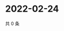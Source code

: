 # 2022-02-24

共 0 条

<!-- BEGIN WEIBO -->
<!-- 最后更新时间 Thu Feb 24 2022 18:00:48 GMT+0800 (China Standard Time) -->

<!-- END WEIBO -->
